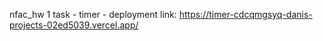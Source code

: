 nfac_hw
1 task - timer - deployment link:
https://timer-cdcqmgsyq-danis-projects-02ed5039.vercel.app/
 
 
